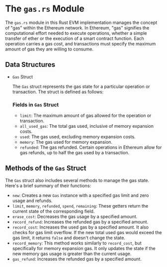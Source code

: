 # The `gas.rs` Module

The `gas.rs` module in this Rust EVM implementation manages the concept of "gas" within the Ethereum network. In Ethereum, "gas" signifies the computational effort needed to execute operations, whether a simple transfer of ether or the execution of a smart contract function. Each operation carries a gas cost, and transactions must specify the maximum amount of gas they are willing to consume.

## Data Structures
- `Gas` Struct

    The `Gas` struct represents the gas state for a particular operation or transaction. The struct is defined as follows:

    ### Fields in `Gas` Struct

    - `limit`: The maximum amount of gas allowed for the operation or transaction.
    - `all_used_gas`: The total gas used, inclusive of memory expansion costs.
    - `used`: The gas used, excluding memory expansion costs.
    - `memory`: The gas used for memory expansion.
    - `refunded`: The gas refunded. Certain operations in Ethereum allow for gas refunds, up to half the gas used by a transaction.

## Methods of the `Gas` Struct

The `Gas` struct also includes several methods to manage the gas state. Here's a brief summary of their functions:

- `new`: Creates a new `Gas` instance with a specified gas limit and zero usage and refunds.
- `limit`, `memory`, `refunded`, `spend`, `remaining`: These getters return the current state of the corresponding field.
- `erase_cost`: Decreases the gas usage by a specified amount.
- `record_refund`: Increases the refunded gas by a specified amount.
- `record_cost`: Increases the used gas by a specified amount. It also checks for gas limit overflow. If the new total used gas would exceed the gas limit, it returns `false` and doesn't change the state.
- `record_memory`: This method works similarly to `record_cost`, but specifically for memory expansion gas. It only updates the state if the new memory gas usage is greater than the current usage.
- `gas_refund`: Increases the refunded gas by a specified amount.

